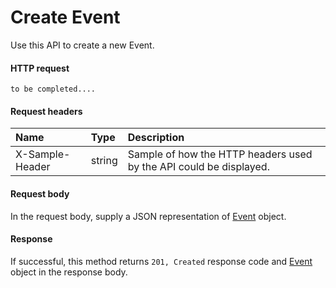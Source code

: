 # Create Event

Use this API to create a new Event.
#### HTTP request
```http
to be completed....
```
#### Request headers
| Name       | Type | Description|
|:---------------|:--------|:----------|
| X-Sample-Header  | string  | Sample of how the HTTP headers used by the API could be displayed.|

#### Request body
In the request body, supply a JSON representation of [Event]('../api/event.md') object.


#### Response
If successful, this method returns `201, Created` response code and [Event](../resources/event.md) object in the response body.
